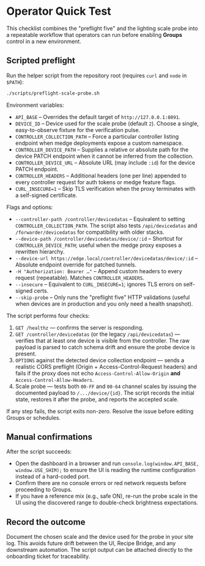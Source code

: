 # Operator Quick Test

This checklist combines the "preflight five" and the lighting scale probe into a repeatable workflow that operators can run before enabling **Groups** control in a new environment.

## Scripted preflight

Run the helper script from the repository root (requires `curl` and `node` in `$PATH`):

```bash
./scripts/preflight-scale-probe.sh
```

Environment variables:

- `API_BASE` – Overrides the default target of `http://127.0.0.1:8091`.
- `DEVICE_ID` – Device used for the scale probe (default `2`). Choose a single, easy-to-observe fixture for the verification pulse.
- `CONTROLLER_COLLECTION_PATH` – Force a particular controller listing endpoint when medge deployments expose a custom namespace.
- `CONTROLLER_DEVICE_PATH` – Supplies a relative or absolute path for the device PATCH endpoint when it cannot be inferred from the collection.
- `CONTROLLER_DEVICE_URL` – Absolute URL (may include `:id`) for the device PATCH endpoint.
- `CONTROLLER_HEADERS` – Additional headers (one per line) appended to every controller request for auth tokens or medge feature flags.
- `CURL_INSECURE=1` – Skip TLS verification when the proxy terminates with a self-signed certificate.

Flags and options:

- `--controller-path /controller/devicedatas` – Equivalent to setting `CONTROLLER_COLLECTION_PATH`. The script also tests `/api/devicedatas` and `/forwarder/devicedatas` for compatibility with older stacks.
- `--device-path /controller/devicedatas/device/:id` – Shortcut for `CONTROLLER_DEVICE_PATH`; useful when the medge proxy exposes a rewritten hierarchy.
- `--device-url https://edge.local/controller/devicedatas/device/:id` – Absolute endpoint override for patched tunnels.
- `-H "Authorization: Bearer …"` – Append custom headers to every request (repeatable). Matches `CONTROLLER_HEADERS`.
- `--insecure` – Equivalent to `CURL_INSECURE=1`; ignores TLS errors on self-signed certs.
- `--skip-probe` – Only runs the "preflight five" HTTP validations (useful when devices are in production and you only need a health snapshot).

The script performs four checks:

1. `GET /healthz` — confirms the server is responding.
2. `GET /controller/devicedatas` (or the legacy `/api/devicedatas`) — verifies that at least one device is visible from the controller. The raw payload is parsed to catch schema drift and ensure the probe device is present.
3. `OPTIONS` against the detected device collection endpoint — sends a realistic CORS preflight (Origin + Access-Control-Request headers) and fails if the proxy does not echo `Access-Control-Allow-Origin` **and** `Access-Control-Allow-Headers`.
4. Scale probe — tests both `00-FF` and `00-64` channel scales by issuing the documented payload to `/.../device/{id}`. The script records the initial state, restores it after the probe, and reports the accepted scale.

If any step fails, the script exits non-zero. Resolve the issue before editing Groups or schedules.

## Manual confirmations

After the script succeeds:

- Open the dashboard in a browser and run `console.log(window.API_BASE, window.USE_SHIM);` to ensure the UI is reading the runtime configuration instead of a hard-coded port.
- Confirm there are no console errors or red network requests before proceeding to Groups.
- If you have a reference mix (e.g., safe ON), re-run the probe scale in the UI using the discovered range to double-check brightness expectations.

## Record the outcome

Document the chosen scale and the device used for the probe in your site log. This avoids future drift between the UI, Recipe Bridge, and any downstream automation. The script output can be attached directly to the onboarding ticket for traceability.
